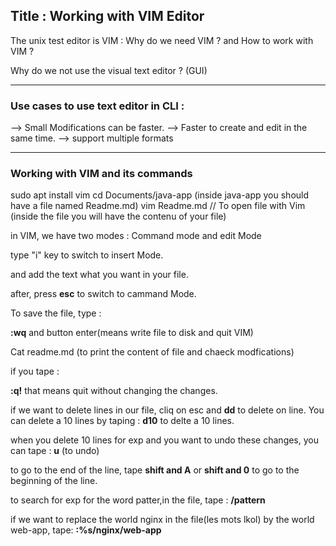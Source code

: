 ## Title : Working with VIM Editor

The unix test editor is VIM :
Why do we need VIM ? and How to work with VIM ?

Why do we not use the visual text editor ? (GUI)

<hr>

### Use cases to use text editor in CLI : 

--> Small Modifications can be faster.
--> Faster to create and edit in the same time.
--> support multiple formats
<hr>

### Working with VIM and its commands
sudo apt install vim
cd Documents/java-app (inside java-app you should have a file named Readme.md)
vim Readme.md  // To open file with Vim (inside the file you will have the contenu of your file)

in VIM, we have two modes : Command mode and edit Mode

type "i" key to switch to insert Mode.

and add the text what you want in your file.

after, press **esc** to switch to cammand Mode.

To save the file, type : 

**:wq** and button enter(means write file to disk and quit VIM)

Cat readme.md (to print the content of file and chaeck modfications)

if you tape : 

**:q!** that means quit without changing the changes.

if we want to delete lines in our file, cliq on esc and **dd** to delete on line. You can delete a 10 lines by taping : **d10** to delte a 10 lines.

when you delete 10 lines for exp and you want to undo these changes, you can tape : **u** (to undo)

to go to the end of the line, tape **shift and A** or **shift and 0** to go to the beginning of the line.

to search for exp for the word patter,in the file, tape : **/pattern**

if we want to replace the world nginx in the file(les mots lkol) by the world web-app, tape: **:%s/nginx/web-app**







